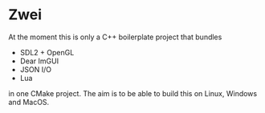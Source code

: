 # Zwei

At the moment this is only a C++ boilerplate project that bundles

* SDL2 + OpenGL
* Dear ImGUI
* JSON I/O
* Lua

in one CMake project. The aim is to be able to build this on Linux, Windows and MacOS.